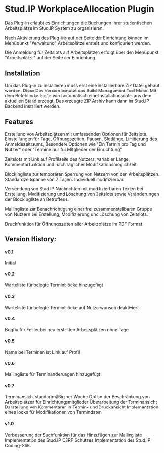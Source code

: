 # Stud.IP WorkplaceAllocation Plugin

Das Plug-in erlaubt es Einrichtungen die Buchungen ihrer studentischen Arbeitsplätze im Stud.IP System zu organisieren.

Nach Aktivierung des Plug-ins auf der Seite der Einrichtung können im Menüpunkt "Verwaltung" Arbeitsplätze erstellt und konfiguriert werden.

Die Anmeldung für Zeitslots auf Arbeitsplätzen erfolgt über den Menüpunkt "Arbeitsplätze" auf der Seite der Einrichtung.

## Installation

Um das Plug-in zu installieren muss erst eine installierbare ZIP Datei gebaut werden.
Diese Dev Version benutzt das Build-Management Tool Make. Mit dem Befehl `make build` wird automatisch eine Installationsdatei aus dem aktuellen Stand erzeugt. Das erzeugte ZIP Archiv kann dann im Stud.IP Backend installiert werden.

## Features

Erstellung von Arbeitsplätzen mit umfassenden Optionen für Zeitslots. Einstellungen für Tage, Öffnungszeiten, Pausen, Slotlänge, Limitierung des Anmeldezeitraums, Besondere Optionen wie "Ein Termin pro Tag und Nutzer" oder "Termine nur für Mitglieder der Einrichtung"

Zeitslots mit Link auf Profilseite des Nutzers, variabler Länge, Kommentarfunktion und nachträglicher Modifikationsmöglichkeit.

Blockingliste zur temporären Sperrung von Nutzern von den Arbeitsplätzen. Standardzeitspanne von 7 Tagen. Individuell modifizierbar.

Versendung von Stud.IP Nachrichten mit modifizierbaren Texten bei Erstellung, Modifizierung und Löschung von Zeitslots sowie Veränderungen der Blockingliste an Betroffene.

Mailingliste zur Benachrichtigung einer frei zusammenstellbaren Gruppe von Nutzern bei Erstellung, Modifizierung und Löschung von Zeitslots.  

Druckfunktion für Öffnungszeiten aller Arbeitsplätze im PDF Format

## Version History:

#### v0.1

Initial

#### v0.2

Warteliste für belegte Terminblöcke hinzugefügt

#### v0.3

Warteliste für belegte Terminblöcke auf Nutzerwunsch deaktiviert

#### v0.4

Bugfix für Fehler bei neu erstellten Arbeitsplätzen ohne Tage

#### v0.5

Name bei Terminen ist Link auf Profil  

#### v0.6

Mailingliste für Terminänderungen hinzugefügt

#### v0.7

Terminansicht standartmäßig per Woche
Option der Beschränkung von Arbeitsplätzen für Einrichtungsmitglieder
Überarbeitung der Terminansicht
Darstellung von Kommentaren in Termin- und Druckansicht
Implementation eines locks für Modifikationen von Termindaten

#### v1.0

Verbesserung der Suchfunktion für das Hinzufügen zur Mailingliste
Implementation des Stud.IP CSRF Schutzes
Implementation des Stud.IP Coding-Stils
